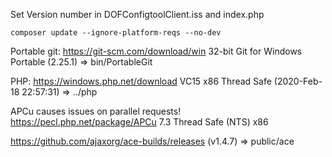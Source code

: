 Set Version number in DOFConfigtoolClient.iss and index.php

```
composer update --ignore-platform-reqs --no-dev
```

Portable git:
https://git-scm.com/download/win
32-bit Git for Windows Portable
(2.25.1)
=> bin/PortableGit

PHP:
https://windows.php.net/download
VC15 x86 Thread Safe (2020-Feb-18 22:57:31)
=> ../php

APCu causes issues on parallel requests!
https://pecl.php.net/package/APCu
7.3 Thread Safe (NTS) x86

https://github.com/ajaxorg/ace-builds/releases
(v1.4.7)
=> public/ace